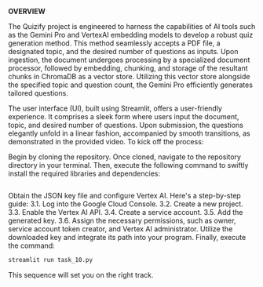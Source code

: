 **OVERVIEW**


The Quizify project is engineered to harness the capabilities of AI tools such as the Gemini Pro and VertexAI embedding models to develop a robust quiz generation method. 
This method seamlessly accepts a PDF file, a designated topic, and the desired number of questions as inputs. 
Upon ingestion, the document undergoes processing by a specialized document processor, followed by embedding, chunking, 
and storage of the resultant chunks in ChromaDB as a vector store. Utilizing this vector store alongside the specified topic and question count, 
the Gemini Pro efficiently generates tailored questions.

The user interface (UI), built using Streamlit, offers a user-friendly experience. 
It comprises a sleek form where users input the document, topic, and desired number of questions. Upon submission, the questions elegantly unfold in a linear fashion, 
accompanied by smooth transitions, as demonstrated in the provided video.
To kick off the process:

Begin by cloning the repository.
Once cloned, navigate to the repository directory in your terminal. Then, execute the following command to swiftly install the required libraries and dependencies:

```pythonpip3 install -r requirements.txt
```

Obtain the JSON key file and configure Vertex AI. Here's a step-by-step guide:
3.1. Log into the Google Cloud Console.
3.2. Create a new project.
3.3. Enable the Vertex AI API.
3.4. Create a service account.
3.5. Add the generated key.
3.6. Assign the necessary permissions, such as owner, service account token creator, and Vertex AI administrator.
Utilize the downloaded key and integrate its path into your program.
Finally, execute the command:
```python
streamlit run task_10.py
```
This sequence will set you on the right track.
